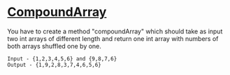 # [CompoundArray](https://www.codewars.com/kata/compoundarray "https://www.codewars.com/kata/56044de2aa75e28875000017")

You have to create a method "compoundArray" which should take as input two int arrays of different length and return one int array with numbers of both arrays shuffled one by one. 
```Example: 
Input - {1,2,3,4,5,6} and {9,8,7,6} 
Output - {1,9,2,8,3,7,4,6,5,6}
```